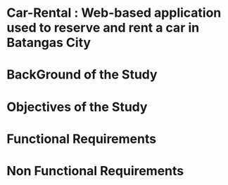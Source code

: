 #  Car-Rental : Web-based application used to reserve and rent a car in Batangas City


# BackGround of the Study









# Objectives of the Study









# Functional Requirements













# Non Functional Requirements
















